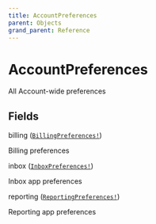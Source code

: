 ```yaml
---
title: AccountPreferences
parent: Objects
grand_parent: Reference
---
```


# AccountPreferences

All Account-wide preferences

## Fields

<div class="field-entry ">
  <span id="billing" class="field-name anchored">billing (<code><a href="/docs/reference/object/billing_preferences">BillingPreferences!</a></code>)</span>

  <div class="description-wrapper">
   <p>Billing preferences</p>

  </div>
</div>

<div class="field-entry ">
  <span id="inbox" class="field-name anchored">inbox (<code><a href="/docs/reference/object/inbox_preferences">InboxPreferences!</a></code>)</span>

  <div class="description-wrapper">
   <p>Inbox app preferences</p>

  </div>
</div>

<div class="field-entry ">
  <span id="reporting" class="field-name anchored">reporting (<code><a href="/docs/reference/object/reporting_preferences">ReportingPreferences!</a></code>)</span>

  <div class="description-wrapper">
   <p>Reporting app preferences</p>

  </div>
</div>

